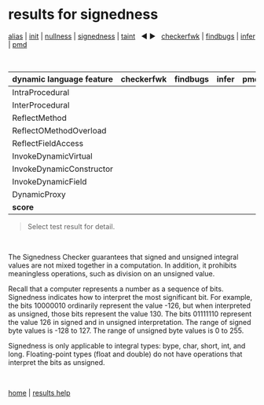 # results for signedness

[alias](https://github.com/michaelemery/staticanalysis/blob/master/results/alias/README.md) | [init](https://github.com/michaelemery/staticanalysis/blob/master/results/init/README.md) | [nullness](https://github.com/michaelemery/staticanalysis/blob/master/results/nullness/README.md) | [signedness](https://github.com/michaelemery/staticanalysis/blob/master/results/signedness/README.md) | [taint](https://github.com/michaelemery/staticanalysis/blob/master/results/taint/README.md) &nbsp; &#x25c0; &#x25b6; &nbsp; [checkerfwk](https://github.com/michaelemery/staticanalysis/blob/master/results/tool/checkerframework.md) | [findbugs](https://github.com/michaelemery/staticanalysis/blob/master/results/tool/findbugs.md) | [infer](https://github.com/michaelemery/staticanalysis/blob/master/results/tool/infer.md) | [pmd](https://github.com/michaelemery/staticanalysis/blob/master/results/tool/pmd.md)

<br>

| dynamic language feature | checkerfwk | findbugs | infer | pmd | 
| --- | :---: | :---: | :---: | :---: |
| IntraProcedural | [](https://github.com/michaelemery/staticanalysis/blob/master/results/signedness/checkerframework.md#IntraProcedural) | [](https://github.com/michaelemery/staticanalysis/blob/master/results/signedness/findbugs.md#IntraProcedural) | [](https://github.com/michaelemery/staticanalysis/blob/master/results/signedness/infer.md#IntraProcedural) | [](https://github.com/michaelemery/staticanalysis/blob/master/results/signedness/pmd.md#IntraProcedural) |
| InterProcedural | [](https://github.com/michaelemery/staticanalysis/blob/master/results/signedness/checkerframework.md#InterProcedural) | [](https://github.com/michaelemery/staticanalysis/blob/master/results/signedness/findbugs.md#InterProcedural) | [](https://github.com/michaelemery/staticanalysis/blob/master/results/signedness/infer.md#InterProcedural) | [](https://github.com/michaelemery/staticanalysis/blob/master/results/signedness/pmd.md#InterProcedural) |
| ReflectMethod | [](https://github.com/michaelemery/staticanalysis/blob/master/results/signedness/checkerframework.md#ReflectMethod) | [](https://github.com/michaelemery/staticanalysis/blob/master/results/signedness/findbugs.md#ReflectMethod) | [](https://github.com/michaelemery/staticanalysis/blob/master/results/signedness/infer.md#ReflectMethod) | [](https://github.com/michaelemery/staticanalysis/blob/master/results/signedness/pmd.md#ReflectMethod) |
| ReflectOMethodOverload | [](https://github.com/michaelemery/staticanalysis/blob/master/results/signedness/checkerframework.md#ReflectOMethodOverload) | [](https://github.com/michaelemery/staticanalysis/blob/master/results/signedness/findbugs.md#ReflectOMethodOverload) | [](https://github.com/michaelemery/staticanalysis/blob/master/results/signedness/infer.md#ReflectOMethodOverload) | [](https://github.com/michaelemery/staticanalysis/blob/master/results/signedness/pmd.md#ReflectOMethodOverload) |
| ReflectFieldAccess | [](https://github.com/michaelemery/staticanalysis/blob/master/results/signedness/checkerframework.md#ReflectFieldAccess) | [](https://github.com/michaelemery/staticanalysis/blob/master/results/signedness/findbugs.md#ReflectFieldAccess) | [](https://github.com/michaelemery/staticanalysis/blob/master/results/signedness/infer.md#ReflectFieldAccess) | [](https://github.com/michaelemery/staticanalysis/blob/master/results/signedness/pmd.md#ReflectFieldAccess) |
| InvokeDynamicVirtual | [](https://github.com/michaelemery/staticanalysis/blob/master/results/signedness/checkerframework.md#InvokeDynamicVirtual) | [](https://github.com/michaelemery/staticanalysis/blob/master/results/signedness/findbugs.md#InvokeDynamicVirtual) | [](https://github.com/michaelemery/staticanalysis/blob/master/results/signedness/infer.md#InvokeDynamicVirtual) | [](https://github.com/michaelemery/staticanalysis/blob/master/results/signedness/pmd.md#InvokeDynamicVirtual) |
| InvokeDynamicConstructor | [](https://github.com/michaelemery/staticanalysis/blob/master/results/signedness/checkerframework.md#InvokeDynamicConstructor) | [](https://github.com/michaelemery/staticanalysis/blob/master/results/signedness/findbugs.md#InvokeDynamicConstructor) | [](https://github.com/michaelemery/staticanalysis/blob/master/results/signedness/infer.md#InvokeDynamicConstructor) | [](https://github.com/michaelemery/staticanalysis/blob/master/results/signedness/pmd.md#InvokeDynamicConstructor) |
| InvokeDynamicField | [](https://github.com/michaelemery/staticanalysis/blob/master/results/signedness/checkerframework.md#InvokeDynamicField) | [](https://github.com/michaelemery/staticanalysis/blob/master/results/signedness/findbugs.md#InvokeDynamicField) | [](https://github.com/michaelemery/staticanalysis/blob/master/results/signedness/infer.md#InvokeDynamicField) | [](https://github.com/michaelemery/staticanalysis/blob/master/results/signedness/pmd.md#InvokeDynamicField) |
| DynamicProxy | [](https://github.com/michaelemery/staticanalysis/blob/master/results/signedness/checkerframework.md#DynamicProxy) | [](https://github.com/michaelemery/staticanalysis/blob/master/results/signedness/findbugs.md#DynamicProxy) | [](https://github.com/michaelemery/staticanalysis/blob/master/results/signedness/infer.md#DynamicProxy) | [](https://github.com/michaelemery/staticanalysis/blob/master/results/signedness/pmd.md#DynamicProxy) |
| **score** |  |  |  |  |  |

> Select test result for detail.

<br>

The Signedness Checker guarantees that signed and unsigned integral values are not mixed together in a computation. In addition, it prohibits meaningless operations, such as division on an unsigned value.

Recall that a computer represents a number as a sequence of bits. Signedness indicates how to interpret the most significant bit. For example, the bits 10000010 ordinarily represent the value -126, but when interpreted as unsigned, those bits represent the value 130. The bits 01111110 represent the value 126 in signed and in unsigned interpretation. The range of signed byte values is -128 to 127. The range of unsigned byte values is 0 to 255.

Signedness is only applicable to integral types: bype, char, short, int, and long. Floating-point types (float and double) do not have operations that interpret the bits as unsigned.

<br>

[home](https://github.com/michaelemery/staticanalysis) | [results help](https://github.com/michaelemery/staticanalysis/blob/master/results/README.md)
